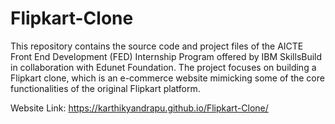 # Flipkart-Clone
This repository contains the source code and project files of the AICTE Front End Development (FED) Internship Program offered by IBM SkillsBuild in collaboration with Edunet Foundation. The project focuses on building a Flipkart clone, which is an e-commerce website mimicking some of the core functionalities of the original Flipkart platform.

Website Link: https://karthikyandrapu.github.io/Flipkart-Clone/
